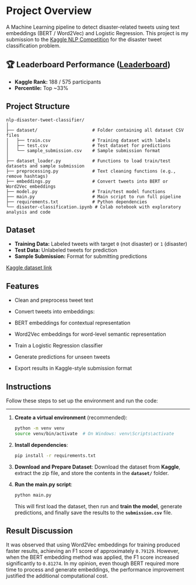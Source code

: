 # Project Overview
A Machine Learning pipeline to detect disaster-related tweets using text embeddings (BERT / Word2Vec) and Logistic Regression. 
This project is my submission to the [Kaggle NLP Competition](https://www.kaggle.com/competitions/nlp-getting-started/overview) for the disaster tweet classification problem.

## 🏆 Leaderboard Performance ([Leaderboard](https://www.kaggle.com/competitions/nlp-getting-started/leaderboard#))
- **Kaggle Rank:** 188 / 575 participants  
- **Percentile:** Top ~33%
  

## Project Structure
```
nlp-disaster-tweet-classifier/
│
├── dataset/                     # Folder containing all dataset CSV files
│   ├── train.csv                # Training dataset with labels
│   ├── test.csv                 # Test dataset for predictions
│   └── sample_submission.csv    # Sample submission format
│
├── dataset_loader.py            # Functions to load train/test datasets and sample submission
├── preprocessing.py             # Text cleaning functions (e.g., remove hashtags)
├── embeddings.py                # Convert tweets into BERT or Word2Vec embeddings
├── model.py                     # Train/test model functions
├── main.py                      # Main script to run full pipeline
├── requirements.txt             # Python dependencies
└── disaster-classification.ipynb # Colab notebook with exploratory analysis and code
```

## Dataset
- **Training Data:** Labeled tweets with target `0` (not disaster) or `1` (disaster)  
- **Test Data:** Unlabeled tweets for prediction  
- **Sample Submission:** Format for submitting predictions  

[Kaggle dataset link](https://www.kaggle.com/competitions/nlp-getting-started/data)

## Features

- Clean and preprocess tweet text

- Convert tweets into embeddings:

- BERT embeddings for contextual representation

- Word2Vec embeddings for word-level semantic representation

- Train a Logistic Regression classifier

- Generate predictions for unseen tweets

- Export results in Kaggle-style submission format

## Instructions

Follow these steps to set up the environment and run the code:

---

1.  **Create a virtual environment** (recommended):
    ```bash
    python -m venv venv
    source venv/bin/activate  # On Windows: venv\Scripts\activate
    ```

2.  **Install dependencies**:
    ```bash
    pip install -r requirements.txt
    ```

3.  **Download and Prepare Dataset**:
    Download the dataset from **Kaggle**, extract the zip file, and store the contents in the **`dataset/`** folder.

4.  **Run the main.py script**:
    ```bash
    python main.py
    ```
    This will first load the dataset, then run and **train the model**, generate predictions, and finally save the results to the **`submission.csv`** file.



## Result Discussion
It was observed that using Word2Vec embeddings for training produced faster results, achieving an F1 score of approximately `0.79129`. However, when the BERT embedding method was applied, 
the F1 score increased significantly to `0.81274`. In my opinion, even though BERT required more time to process and generate embeddings, the performance improvement justified the additional computational cost.
